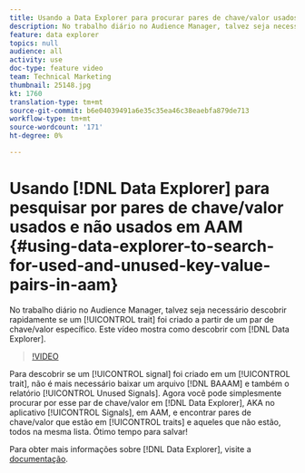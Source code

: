 ```yaml
---
title: Usando a Data Explorer para procurar pares de chave/valor usados e não usados em AAM
description: No trabalho diário no Audience Manager, talvez seja necessário descobrir rapidamente se uma característica foi criada a partir de um par de chave/valor específico. Este vídeo mostra como descobrir com a Data Explorer.
feature: data explorer
topics: null
audience: all
activity: use
doc-type: feature video
team: Technical Marketing
thumbnail: 25148.jpg
kt: 1760
translation-type: tm+mt
source-git-commit: b6e04039491a6e35c35ea46c38eaebfa879de713
workflow-type: tm+mt
source-wordcount: '171'
ht-degree: 0%

---
```



# Usando [!DNL Data Explorer] para pesquisar por pares de chave/valor usados e não usados em AAM {#using-data-explorer-to-search-for-used-and-unused-key-value-pairs-in-aam}

No trabalho diário no Audience Manager, talvez seja necessário descobrir rapidamente se um [!UICONTROL trait] foi criado a partir de um par de chave/valor específico. Este vídeo mostra como descobrir com [!DNL Data Explorer].

>[!VIDEO](https://video.tv.adobe.com/v/25148/?quality=12)

Para descobrir se um [!UICONTROL signal] foi criado em um [!UICONTROL trait], não é mais necessário baixar um arquivo [!DNL BAAAM] e também o relatório [!UICONTROL Unused Signals]. Agora você pode simplesmente procurar por esse par de chave/valor em [!DNL Data Explorer], AKA no aplicativo [!UICONTROL Signals], em AAM, e encontrar pares de chave/valor que estão em [!UICONTROL traits] e aqueles que não estão, todos na mesma lista. Ótimo tempo para salvar!

Para obter mais informações sobre [!DNL Data Explorer], visite a [documentação](https://experiencecloud.adobe.com/resources/help/en_US/aam/data-explorer.html).